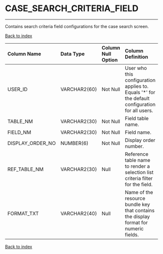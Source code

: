 # CASE_SEARCH_CRITERIA_FIELD

---

Contains search criteria field configurations for the case search screen.

[Back to index](./index.md)

| Column Name      | Data Type    | Column Null Option   | Column Definition                                                                               |
|:-----------------|:-------------|:---------------------|:------------------------------------------------------------------------------------------------|
| USER_ID          | VARCHAR2(60) | Not Null             | User who this configuration applies to. Equals '*' for the default configuration for all users. |
| TABLE_NM         | VARCHAR2(30) | Not Null             | Field table name.                                                                               |
| FIELD_NM         | VARCHAR2(30) | Not Null             | Field name.                                                                                     |
| DISPLAY_ORDER_NO | NUMBER(6)    | Not Null             | Display order number.                                                                           |
| REF_TABLE_NM     | VARCHAR2(30) | Null                 | Reference table name to render a selection list criteria filter for the field.                  |
| FORMAT_TXT       | VARCHAR2(40) | Null                 | Name of the resource bundle key that contains the display format for numeric fields.            |

[Back to index](./index.md)